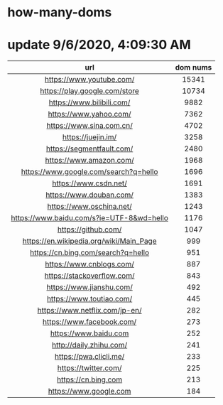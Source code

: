 # how-many-doms

# update 9/6/2020, 4:09:30 AM

url | dom nums
:-: | :-:
https://www.youtube.com/ | 15341
https://play.google.com/store | 10734
https://www.bilibili.com/ | 9882
https://www.yahoo.com/ | 7362
https://www.sina.com.cn/ | 4702
https://juejin.im/ | 3258
https://segmentfault.com/ | 2480
https://www.amazon.com/ | 1968
https://www.google.com/search?q=hello | 1696
https://www.csdn.net/ | 1691
https://www.douban.com/ | 1383
https://www.oschina.net/ | 1243
https://www.baidu.com/s?ie=UTF-8&wd=hello | 1176
https://github.com/ | 1047
https://en.wikipedia.org/wiki/Main_Page | 999
https://cn.bing.com/search?q=hello | 951
https://www.cnblogs.com/ | 887
https://stackoverflow.com/ | 843
https://www.jianshu.com/ | 492
https://www.toutiao.com/ | 445
https://www.netflix.com/jp-en/ | 282
https://www.facebook.com/ | 273
https://www.baidu.com | 252
http://daily.zhihu.com/ | 241
https://pwa.clicli.me/ | 233
https://twitter.com/ | 225
https://cn.bing.com | 213
https://www.google.com | 184
